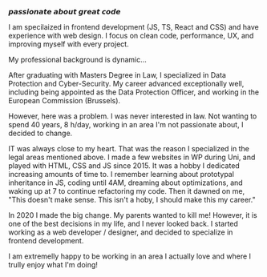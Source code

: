 𝙥𝙖𝙨𝙨𝙞𝙤𝙣𝙖𝙩𝙚 𝙖𝙗𝙤𝙪𝙩 𝙜𝙧𝙚𝙖𝙩 𝙘𝙤𝙙𝙚


I am specilaized in frontend development (JS, TS, React and CSS) and have experience with web design. I focus on clean code, performance, UX, and improving myself with every project. 

My professional background is dynamic... 

After graduating with Masters Degree in Law, I specialized in Data Protection and Cyber-Security. My career advanced exceptionally well, including being appointed as the Data Protection Officer, and working in the European Commission (Brussels). 

However, here was a problem. I was never interested in law. Not wanting to spend 40 years, 8 h/day, working in an area I'm not passionate about, I decided to change. 

IT was always close to my heart. That was the reason I specialized in the legal areas mentioned above. I made a few websites in WP during Uni, and played with HTML, CSS and JS since 2015. It was a hobby I dedicated increasing amounts of time to. I remember learning about prototypal inheritance in JS, coding until 4AM, dreaming about optimizations, and waking up at 7 to continue refactoring my code. Then it dawned on me, "This doesn't make sense. This isn't a hoby, I should make this my career."

In 2020 I made the big change. My parents wanted to kill me! However, it is one of the best decisions in my life, and I never looked back. I started working as a web developer / designer, and decided to specialize in frontend development.

I am extremelly happy to be working in an area I actually love and where I trully enjoy what I'm doing!
